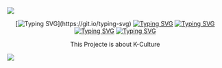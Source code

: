 <img src="https://capsule-render.vercel.app/api?type=waving&color=652EA8&height=200&section=header&text=Welcome&fontSize=40&fontColor=ffffff" />

<div align= "center"> 

[![Typing SVG](https://readme-typing-svg.demolab.com?font=Noto+Sans&size=30&pause=1000&color=652EA8&width=435&lines=Welcome+to+Second+Project!)](https://git.io/typing-svg)
[![Typing SVG](https://readme-typing-svg.demolab.com?font=Noto+Sans&size=25&pause=1000&color=35e0f7&width=435&lines=Team+Manager+is+Hongminju)](https://git.io/typing-svg)
[![Typing SVG](https://readme-typing-svg.demolab.com?font=Noto+Sans&size=25&pause=1000&color=35e0f7&width=435&lines=Team+Member+is+kim)](https://git.io/typing-svg)
[![Typing SVG](https://readme-typing-svg.demolab.com?font=Noto+Sans&size=25&pause=1000&color=35e0f7&width=435&lines=Team+Member+is+kim)](https://git.io/typing-svg)
[![Typing SVG](https://readme-typing-svg.demolab.com?font=Noto+Sans&size=25&pause=1000&color=35e0f7&width=435&lines=Team+Member+is+kim)](https://git.io/typing-svg)

<p fontSize:20;>This Projecte is about K-Culture</p>
</div>


<img src="https://capsule-render.vercel.app/api?type=waving&color=652EA8&height=200&section=footer&text=Thank%20You&fontSize=40&fontColor=ffffff" />



